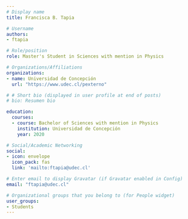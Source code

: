 ```yaml
---
# Display name
title: Francisca B. Tapia

# Username
authors:
- ftapia

# Role/position
role: Master's Student in Sciences with mention in Physics

# Organizations/Affiliations
organizations:
- name: Universidad de Concepción
  url: "https://www.udec.cl/pexterno"

# # Short bio (displayed in user profile at end of posts)
# bio: Resumen bio

education:
  courses:
  - course: Bachelor of Sciences with mention in Physics
    institution: Universidad de Concepción
    year: 2020

# Social/Academic Networking
social:
- icon: envelope
  icon_pack: fas
  link: 'mailto:ftapia@udec.cl'

# Enter email to display Gravatar (if Gravatar enabled in Config)
email: "ftapia@udec.cl"

# Organizational groups that you belong to (for People widget)
user_groups:
- Students
---
```

